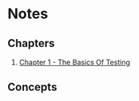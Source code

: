 # Notes

## Chapters
1. [Chapter 1 - The Basics Of Testing](/Notes/Chapter%20Notes/CH1.md)

## Concepts
